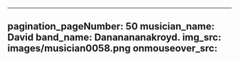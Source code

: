 ------
pagination_pageNumber: 50
musician_name: David
band_name: Dananananakroyd.
img_src: images/musician0058.png
onmouseover_src: 
------